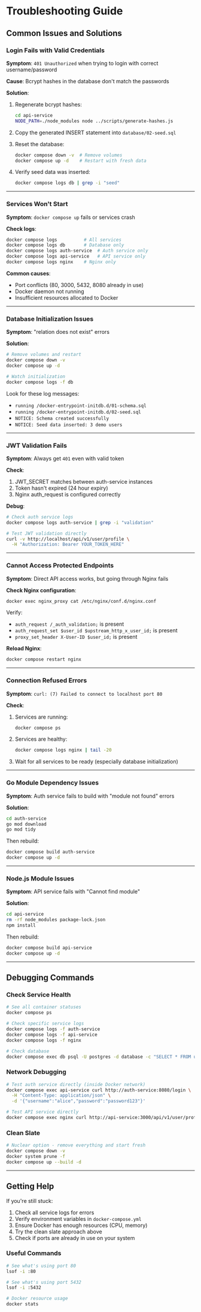 # Troubleshooting Guide

## Common Issues and Solutions

### Login Fails with Valid Credentials

**Symptom**: `401 Unauthorized` when trying to login with correct username/password

**Cause**: Bcrypt hashes in the database don't match the passwords

**Solution**:

1. Regenerate bcrypt hashes:

   ```bash
   cd api-service
   NODE_PATH=./node_modules node ../scripts/generate-hashes.js
   ```

2. Copy the generated INSERT statement into `database/02-seed.sql`

3. Reset the database:

   ```bash
   docker compose down -v  # Remove volumes
   docker compose up -d    # Restart with fresh data
   ```

4. Verify seed data was inserted:
   ```bash
   docker compose logs db | grep -i "seed"
   ```

---

### Services Won't Start

**Symptom**: `docker compose up` fails or services crash

**Check logs**:

```bash
docker compose logs          # All services
docker compose logs db       # Database only
docker compose logs auth-service  # Auth service only
docker compose logs api-service   # API service only
docker compose logs nginx    # Nginx only
```

**Common causes**:

- Port conflicts (80, 3000, 5432, 8080 already in use)
- Docker daemon not running
- Insufficient resources allocated to Docker

---

### Database Initialization Issues

**Symptom**: "relation does not exist" errors

**Solution**:

```bash
# Remove volumes and restart
docker compose down -v
docker compose up -d

# Watch initialization
docker compose logs -f db
```

Look for these log messages:

- `running /docker-entrypoint-initdb.d/01-schema.sql`
- `running /docker-entrypoint-initdb.d/02-seed.sql`
- `NOTICE: Schema created successfully`
- `NOTICE: Seed data inserted: 3 demo users`

---

### JWT Validation Fails

**Symptom**: Always get `401` even with valid token

**Check**:

1. JWT_SECRET matches between auth-service instances
2. Token hasn't expired (24 hour expiry)
3. Nginx auth_request is configured correctly

**Debug**:

```bash
# Check auth service logs
docker compose logs auth-service | grep -i "validation"

# Test JWT validation directly
curl -v http://localhost/api/v1/user/profile \
  -H "Authorization: Bearer YOUR_TOKEN_HERE"
```

---

### Cannot Access Protected Endpoints

**Symptom**: Direct API access works, but going through Nginx fails

**Check Nginx configuration**:

```bash
docker exec nginx_proxy cat /etc/nginx/conf.d/nginx.conf
```

Verify:

- `auth_request /_auth_validation;` is present
- `auth_request_set $user_id $upstream_http_x_user_id;` is present
- `proxy_set_header X-User-ID $user_id;` is present

**Reload Nginx**:

```bash
docker compose restart nginx
```

---

### Connection Refused Errors

**Symptom**: `curl: (7) Failed to connect to localhost port 80`

**Check**:

1. Services are running:

   ```bash
   docker compose ps
   ```

2. Services are healthy:

   ```bash
   docker compose logs nginx | tail -20
   ```

3. Wait for all services to be ready (especially database initialization)

---

### Go Module Dependency Issues

**Symptom**: Auth service fails to build with "module not found" errors

**Solution**:

```bash
cd auth-service
go mod download
go mod tidy
```

Then rebuild:

```bash
docker compose build auth-service
docker compose up -d
```

---

### Node.js Module Issues

**Symptom**: API service fails with "Cannot find module"

**Solution**:

```bash
cd api-service
rm -rf node_modules package-lock.json
npm install
```

Then rebuild:

```bash
docker compose build api-service
docker compose up -d
```

---

## Debugging Commands

### Check Service Health

```bash
# See all container statuses
docker compose ps

# Check specific service logs
docker compose logs -f auth-service
docker compose logs -f api-service
docker compose logs -f nginx

# Check database
docker compose exec db psql -U postgres -d database -c "SELECT * FROM users;"
```

### Network Debugging

```bash
# Test auth service directly (inside Docker network)
docker compose exec api-service curl http://auth-service:8080/login \
  -H "Content-Type: application/json" \
  -d '{"username":"alice","password":"password123"}'

# Test API service directly
docker compose exec nginx curl http://api-service:3000/api/v1/user/profile
```

### Clean Slate

```bash
# Nuclear option - remove everything and start fresh
docker compose down -v
docker system prune -f
docker compose up --build -d
```

---

## Getting Help

If you're still stuck:

1. Check all service logs for errors
2. Verify environment variables in `docker-compose.yml`
3. Ensure Docker has enough resources (CPU, memory)
4. Try the clean slate approach above
5. Check if ports are already in use on your system

### Useful Commands

```bash
# See what's using port 80
lsof -i :80

# See what's using port 5432
lsof -i :5432

# Docker resource usage
docker stats
```
